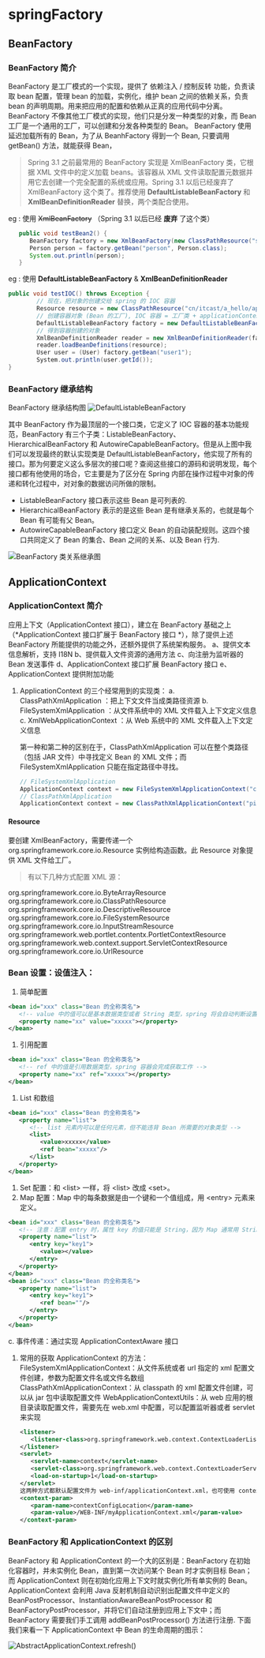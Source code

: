 # springFactory

## BeanFactory

### BeanFactory 简介

BeanFactory 是工厂模式的一个实现，提供了 依赖注入 / 控制反转 功能，负责读取 bean 配置，管理 bean 的加载，实例化，维护 bean 之间的依赖关系，负责 bean 的声明周期。用来把应用的配置和依赖从正真的应用代码中分离。
BeanFactory 不像其他工厂模式的实现，他们只是分发一种类型的对象，而 Bean 工厂是一个通用的工厂，可以创建和分发各种类型的 Bean。
BeanFactory 使用延迟加载所有的 Bean，为了从 BeanhFactory 得到一个 Bean, 只要调用 getBean() 方法，就能获得 Bean，
> Spring 3.1 之前最常用的 BeanFactory 实现是 XmlBeanFactory 类，它根据 XML 文件中的定义加载 beans。该容器从 XML 文件读取配置元数据并用它去创建一个完全配置的系统或应用。Spring 3.1 以后已经废弃了 XmlBeanFactory 这个类了。推荐使用 **DefaultListableBeanFactory** 和 **XmlBeanDefinitionReader** 替换，两个类配合使用。

eg : 使用 ~~XmlBeanFactory~~ （Spring 3.1 以后已经 **废弃** 了这个类）

```JAVA
   public void testBean2() {
      BeanFactory factory = new XmlBeanFactory(new ClassPathResource("spring-bean.xml"));
      Person person = factory.getBean("person", Person.class);
      System.out.println(person);
   }
```

eg : 使用 **DefaultListableBeanFactory** & **XmlBeanDefinitionReader**

```Java
public void testIOC() throws Exception {
        // 现在，把对象的创建交给 spring 的 IOC 容器
        Resource resource = new ClassPathResource("cn/itcast/a_hello/applicationContext.xml");
        // 创建容器对象 (Bean 的工厂), IOC 容器 = 工厂类 + applicationContext.xml
        DefaultListableBeanFactory factory = new DefaultListableBeanFactory();
        // 得到容器创建的对象
        XmlBeanDefinitionReader reader = new XmlBeanDefinitionReader(factory);// 新增 XMl 阅读器
        reader.loadBeanDefinitions(resource);
        User user = (User) factory.getBean("user1");
        System.out.println(user.getId());
}
```

### BeanFactory 继承结构

BeanFactory 继承结构图
![DefaultListableBeanFactory](https://gitee.com/cpfree/picture-warehouse/raw/master/pic/20210615191131.png)

其中 BeanFactory 作为最顶层的一个接口类，它定义了 IOC 容器的基本功能规范，BeanFactory 有三个子类：ListableBeanFactory、HierarchicalBeanFactory 和 AutowireCapableBeanFactory。但是从上图中我们可以发现最终的默认实现类是 DefaultListableBeanFactory，他实现了所有的接口。那为何要定义这么多层次的接口呢？查阅这些接口的源码和说明发现，每个接口都有他使用的场合，它主要是为了区分在 Spring 内部在操作过程中对象的传递和转化过程中，对对象的数据访问所做的限制。

- ListableBeanFactory 接口表示这些 Bean 是可列表的.
- HierarchicalBeanFactory 表示的是这些 Bean 是有继承关系的，也就是每个 Bean 有可能有父 Bean。
- AutowireCapableBeanFactory 接口定义 Bean 的自动装配规则。这四个接口共同定义了 Bean 的集合、Bean 之间的关系、以及 Bean 行为.

![BeanFactory 类关系继承图](https://gitee.com/cpfree/picture-warehouse/raw/master/pic/20210615191221.jpg)

## ApplicationContext

### ApplicationContext 简介

应用上下文（ApplicationContext 接口），建立在 BeanFactory 基础之上（*ApplicationContext 接口扩展于 BeanFactory 接口 *），除了提供上述 BeanFactory 所能提供的功能之外，还额外提供了系统架构服务。
   a、提供文本信息解析，支持 I18N
   b、提供载入文件资源的通用方法
   c、向注册为监听器的 Bean 发送事件
   d、ApplicationContext 接口扩展 BeanFactory 接口
   e、ApplicationContext 提供附加功能

1. ApplicationContext 的三个经常用到的实现类：
   a. ClassPathXmlApplication ：把上下文文件当成类路径资源
   b. FileSystemXmlApplication ：从文件系统中的 XML 文件载入上下文定义信息
   c. XmlWebApplicationContext ：从 Web 系统中的 XML 文件载入上下文定义信息

   第一种和第二种的区别在于，ClassPathXmlApplication 可以在整个类路径（包括 JAR 文件）中寻找定义 Bean 的 XML 文件；而 FileSystemXmlApplication 只能在指定路径中寻找。

   ```java
   // FileSystemXmlApplication
   ApplicationContext context = new FileSystemXmlApplicationContext("c:/pirate.xml");
   // ClassPathXmlApplication
   ApplicationContext context = new ClassPathXmlApplicationContext("pirate.xml");
   ```

#### Resource

   要创建 XmlBeanFactory，需要传递一个 org.springframework.core.io.Resource 实例给构造函数。此 Resource 对象提供 XML 文件给工厂。

> 有以下几种方式配置 XML 源：

   org.springframework.core.io.ByteArrayResource
   org.springframework.core.io.ClassPathResource
   org.springframework.core.io.DescriptiveResource
   org.springframework.core.io.FileSystemResource
   org.springframework.core.io.InputStreamResource
   org.springframework.web.portlet.contentx.PortletContextResource
   org.springframework.web.context.support.ServletContextResource
   org.springframework.core.io.UrlResource

### Bean 设置：设值注入：

1. 简单配置

```XML
<bean id="xxx" class="Bean 的全称类名">
   <!-- value 中的值可以是基本数据类型或者 String 类型，spring 将会自动判断设置的类型并且将其转换成合适的值 -->
   <property name="xx" value="xxxxx"></property>
</bean>
```

1. 引用配置

```XML
<bean id="xxx" class="Bean 的全称类名">
   <!-- ref 中的值是引用数据类型，spring 容器会完成获取工作 -->
   <property name="xx" ref="xxxxx"></property>
</bean>
```

1. List 和数组

```XML
<bean id="xxx" class="Bean 的全称类名">
   <property name="list">
      <!-- list 元素内可以是任何元素，但不能违背 Bean 所需要的对象类型 -->
      <list>
         <value>xxxxx</value>
         <ref bean="xxxxx"/>
      </list>
   </property>
</bean>
```

1. Set 配置：和 \<list\> 一样，将 \<list\> 改成 \<set\>。
2. Map 配置：Map 中的每条数据是由一个键和一个值组成，用 \<entry\> 元素来定义。

```XML
<bean id="xxx" class="Bean 的全称类名">
   <!-- 注意：配置 entry 时，属性 key 的值只能是 String，因为 Map 通常用 String 作为主键 -->
   <property name="list">
      <entry key="key1">
         <value></value>
      </entry>
   </property>
</bean>
<bean id="xxx" class="Bean 的全称类名">
   <property name="list">
      <entry key="key1">
         <ref bean=""/>
      </entry>
   </property>
</bean>
```

c. 事件传递：通过实现 ApplicationContextAware 接口
1. 常用的获取 ApplicationContext 的方法：
   FileSystemXmlApplicationContext：从文件系统或者 url 指定的 xml 配置文件创建，参数为配置文件名或文件名数组
   ClassPathXmlApplicationContext：从 classpath 的 xml 配置文件创建，可以从 jar 包中读取配置文件
   WebApplicationContextUtils：从 web 应用的根目录读取配置文件，需要先在 web.xml 中配置，可以配置监听器或者 servlet 来实现

   ```XML
   <listener>
      <listener-class>org.springframework.web.context.ContextLoaderListener</listener-class>
   </listener>
   <servlet>
      <servlet-name>context</servlet-name>
      <servlet-class>org.springframework.web.context.ContextLoaderServlet</servlet-class>
      <load-on-startup>1</load-on-startup>
   </servlet>
   这两种方式都默认配置文件为 web-inf/applicationContext.xml，也可使用 context-param 指定配置文件
   <context-param>
      <param-name>contextConfigLocation</param-name>
      <param-value>/WEB-INF/myApplicationContext.xml</param-value>
   </context-param>
   ```

### BeanFactory 和 ApplicationContext 的区别

BeanFactory 和 ApplicationContext 的一个大的区别是：BeanFactory 在初始化容器时，并未实例化 Bean，直到第一次访问某个 Bean 时才实例目标 Bean；而 ApplicationContext 则在初始化应用上下文时就实例化所有单实例的 Bean。
ApplicationContext 会利用 Java 反射机制自动识别出配置文件中定义的 BeanPostProcessor、InstantiationAwareBeanPostProcessor 和 BeanFactoryPostProcessor，并将它们自动注册到应用上下文中；而 BeanFactory 需要我们手工调用 addBeanPostProcessor() 方法进行注册. 下面我们来看一下 ApplicationContext 中 Bean 的生命周期的图示：

![AbstractApplicationContext.refresh()](https://gitee.com/cpfree/picture-warehouse/raw/master/pic/20210615174107.jpg)
